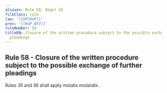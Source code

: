 ```yaml
---
aliases: Rule 58, Regel 58
fileClass: rule
law: '[[UPCRoP]]'
prev: '[[RoP.057]]'
ruleNumber: 58
titleEN: Closure of the written procedure subject to the possible exchange of further
  pleadings
---
```


## Rule 58 - Closure of the written procedure subject to the possible exchange of further pleadings

Rules 35 and 36 shall apply mutatis mutandis .